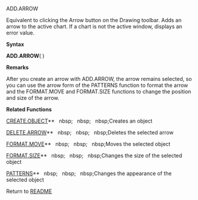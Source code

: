 ADD.ARROW

Equivalent to clicking the Arrow button on the Drawing toolbar. Adds an
arrow to the active chart. If a chart is not the active window, displays
an error value.

**Syntax**

**ADD.ARROW**( )

**Remarks**

After you create an arrow with ADD.ARROW, the arrow remains selected, so
you can use the arrow form of the PATTERNS function to format the arrow
and the FORMAT.MOVE and FORMAT.SIZE functions to change the position and
size of the arrow.

**Related Functions**

[CREATE.OBJECT](CREATE.OBJECT.md)**&nbsp;&nbsp;&nbsp;nbsp;&nbsp;&nbsp;&nbsp;nbsp;&nbsp;&nbsp;&nbsp;nbsp;Creates an object

[DELETE.ARROW](DELETE.ARROW.md)**&nbsp;&nbsp;&nbsp;nbsp;&nbsp;&nbsp;&nbsp;nbsp;&nbsp;&nbsp;&nbsp;nbsp;Deletes the selected arrow

[FORMAT.MOVE](FORMAT.MOVE.md)**&nbsp;&nbsp;&nbsp;nbsp;&nbsp;&nbsp;&nbsp;nbsp;&nbsp;&nbsp;&nbsp;nbsp;Moves the selected object

[FORMAT.SIZE](FORMAT.SIZE.md)**&nbsp;&nbsp;&nbsp;nbsp;&nbsp;&nbsp;&nbsp;nbsp;&nbsp;&nbsp;&nbsp;nbsp;Changes the size of the selected object

[PATTERNS](PATTERNS.md)**&nbsp;&nbsp;&nbsp;nbsp;&nbsp;&nbsp;&nbsp;nbsp;&nbsp;&nbsp;&nbsp;nbsp;Changes the appearance of the selected object



Return to [README](README.md)

